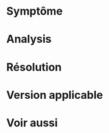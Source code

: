 Symptôme 
========

Analysis 
=======

Résolution 
==========

Version applicable 
==================

Voir aussi 
==========
